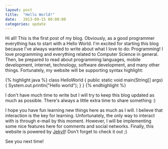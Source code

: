 ```yaml
---
layout: post
title:  "Hello World!"
date:   2013-09-15 00:00:00
categories: update
---
```


Hi all! This is the first post of my blog. Obviously, as a good programmer everything has to start with a Hello World. 
I'm excited for starting this blog because I've always wanted to write about what I love to do: Programming! I love programming and everything related to Computer Science in general. Then, be prepared to read about programming languages, mobile development, internet, technology, software development, and many other things. Fortunately, my website will be supporting syntax highlight:

{% highlight java %}
class HelloWorld {
    public static void main(String[] args) {
        System.out.println("Hello world");
    }
}
{% endhighlight %}

I don't have much time to write but I will try to keep this blog updated as much as possible. There's always a little extra time to share something :)

I hope you have fun learning new things here as much as I will. I believe that interaction is the key for learning. Unfortunately, the only way to interact with is through e-mail by this moment. However, I will be implementing some nice features here for comments and social networks.
Finally, this website is powered by [Jekyll](https://jekyllrb.com)! Don't forget to check it out ;)


See you next time!
